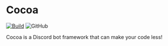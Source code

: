 # Cocoa 

[![Build](https://github.com/onesoft-sudo/cocoa/actions/workflows/build.yml/badge.svg)](https://github.com/onesoft-sudo/cocoa/actions/workflows/build.yml)
![GitHub](https://img.shields.io/github/license/onesoft-sudo/cocoa?color=%23007bff&label=License)

Cocoa is a Discord bot framework that can make your code less!
